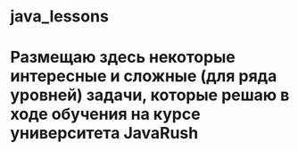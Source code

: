 # java_lessons
# Размещаю здесь некоторые интересные и сложные (для ряда уровней) задачи, которые решаю в ходе обучения на курсе университета JavaRush
